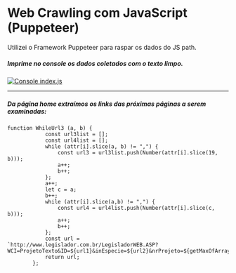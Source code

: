 # Web Crawling com JavaScript (Puppeteer)

Utilizei o Framework Puppeteer para raspar os dados do JS path.

##### Imprime no console os dados coletados com o texto limpo.

[![Console index.js](https://i.imgur.com/IhAFhBo.png?1 "Console index.js")](https://imgur.com/IhAFhBo "Console index.js")

------------


##### Da página home extraímos os links das próximas páginas a serem examinadas:
    function WhileUrl3 (a, b) {
                const url3list = [];
                const url4list = [];
                while (attr[i].slice(a, b) != ",") {
                    const url3 = url3list.push(Number(attr[i].slice(19, b)));
                    a++;
                    b++;
                };
                a++;
                let c = a;
                b++;
                while (attr[i].slice(a,b) != ",") {
                    const url4 = url4list.push(Number(attr[i].slice(c, b)));
                    a++;
                    b++;
                };
                const url = `http://www.legislador.com.br/LegisladorWEB.ASP?WCI=ProjetoTexto&ID=${url1}&inEspecie=${url2}&nrProjeto=${getMaxOfArray(url3list)}&aaProjeto=${getMaxOfArray(url4list)}&dsVerbete=transporte`;
                return url;
            };
